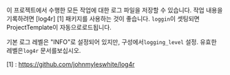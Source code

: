 이 프로젝트에서 수행한 모든 작업에 대한 로그 파일을 저장할 수 있습니다.
작업 내용을 기록하려면 [log4r] [1] 패키지를 사용하는 것이 좋습니다.
`loggin`이 셋팅되면 ProjectTemplate이 자동으로로드됩니다.

기본 로그 레벨은 "INFO"로 설정되어 있지만,
구성에서`logging_level` 설정.
유효한 레벨은`log4r` 문서를보십시오.

[1] : https://github.com/johnmyleswhite/log4r
